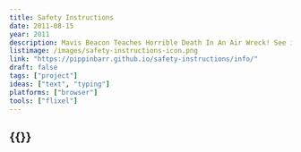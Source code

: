 ```yaml
---
title: Safety Instructions
date: 2011-08-15
year: 2011
description: Mavis Beacon Teaches Horrible Death In An Air Wreck! See if your fingers are fast enough to save yourself from the many grisly deaths available in the world of air travel. And learn something in the process! Like typing! And how to not die!
listimage: /images/safety-instructions-icon.png
link: "https://pippinbarr.github.io/safety-instructions/info/"
draft: false
tags: ["project"]
ideas: ["text", "typing"]
platforms: ["browser"]
tools: ["flixel"]
---
```


## {{<param title >}}
